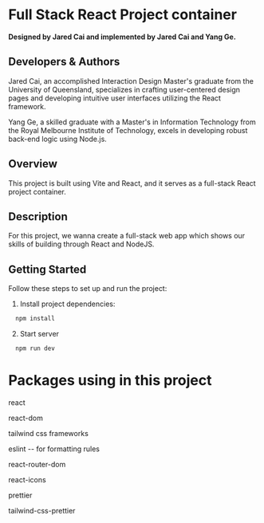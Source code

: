# Full Stack React Project container

**Designed by Jared Cai and implemented by Jared Cai and Yang Ge.**

## Developers & Authors

Jared Cai, an accomplished Interaction Design Master's graduate from the University of Queensland, specializes in crafting user-centered design pages and developing intuitive user interfaces utilizing the React framework.

Yang Ge, a skilled graduate with a Master's in Information Technology from the Royal Melbourne Institute of Technology, excels in developing robust back-end logic using Node.js.

## Overview

This project is built using Vite and React, and it serves as a full-stack React project container.

## Description

For this project, we wanna create a full-stack web app which shows our skills of building through React and NodeJS.

## Getting Started

Follow these steps to set up and run the project:

1. Install project dependencies:

```bash
  npm install
```

2. Start server

```bash
  npm run dev
```

# Packages using in this project

react

react-dom

tailwind css frameworks

eslint -- for formatting rules

react-router-dom

react-icons

prettier

tailwind-css-prettier
